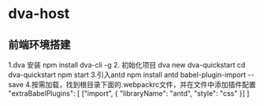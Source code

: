 # dva-host

## 前端环境搭建

1.dva 安装
npm install dva-cli -g
2. 初始化项目
dva new dva-quickstart
cd dva-quickstart
npm start
3.引入antd
npm install antd babel-plugin-import --save
4.按需加载，找到根目录下面的.webpackrc文件，并在文件中添加插件配置
"extraBabelPlugins": [
    ["import", { "libraryName": "antd", "style": "css" }]
]
